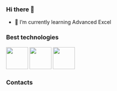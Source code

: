 ### Hi there 👋

- 🌱 I’m currently learning Advanced Excel

### Best technologies 

<div>
  <img src="https://cdn.jsdelivr.net/gh/devicons/devicon@latest/icons/python/python-original.svg" width="60"/>
  <img src="https://cdn.jsdelivr.net/gh/devicons/devicon@latest/icons/javascript/javascript-plain.svg" width="60"/>
  <img src="https://cdn.jsdelivr.net/gh/devicons/devicon@latest/icons/mysql/mysql-original.svg" width="60"/>
</div>

### Contacts

<div>
  <a href="https://mail.google.com/mail/u/4/#inbox">
    <img src"https://img.shields.io/badge/Gmail-D14836?style=for-the-badge&logo=gmail&logoColor=white" />
  </a>
</div>
